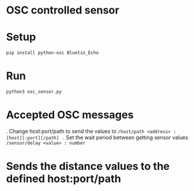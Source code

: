 # OSC controlled sensor


# Setup
```pip install python-osc Bluetin_Echo```

# Run
```python3 osc_sensor.py```

# Accepted OSC messages
 . Change host:port/path to send the values to
 ```/host/path <address> : [host][:port][/path] ```
 . Set the wait period between getting sensor values
 ```/sensor/delay <value> : number```

# Sends the distance values to the defined host:port/path
